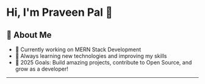 # Hi, I'm Praveen Pal 👋

## 🚀 About Me
- 🌱 Currently working on MERN Stack Development
- 🧠 Always learning new technologies and improving my skills
- 🎯 2025 Goals: Build amazing projects, contribute to Open Source, and grow as a developer!

---

